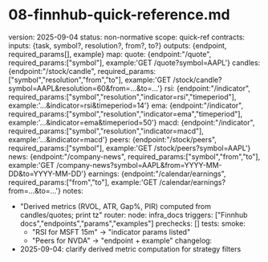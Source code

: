 <!-- GPT-USAGE-HEADER:v1
Type: reference documentation (not executable code).
Rules: Treat as docs; do not run as code. Obey the action schemas in ./01-unified-instruction-set.md.
-->
# 08-finnhub-quick-reference.md
version: 2025-09-04
status: non-normative
scope: quick-ref
contracts:
  inputs: {task, symbol?, resolution?, from?, to?}
  outputs: {endpoint, required_params[], example}
map:
  quote: {endpoint:"/quote", required_params:["symbol"], example:'GET /quote?symbol=AAPL'}
  candles: {endpoint:"/stock/candle", required_params:["symbol","resolution","from","to"], example:'GET /stock/candle?symbol=AAPL&resolution=60&from=...&to=...'}
  rsi: {endpoint:"/indicator", required_params:["symbol","resolution","indicator=rsi","timeperiod"], example:'...&indicator=rsi&timeperiod=14'}
  ema: {endpoint:"/indicator", required_params:["symbol","resolution","indicator=ema","timeperiod"], example:'...&indicator=ema&timeperiod=50'}
  macd: {endpoint:"/indicator", required_params:["symbol","resolution","indicator=macd"], example:'...&indicator=macd'}
  peers: {endpoint:"/stock/peers", required_params:["symbol"], example:'GET /stock/peers?symbol=AAPL'}
  news: {endpoint:"/company-news", required_params:["symbol","from","to"], example:'GET /company-news?symbol=AAPL&from=YYYY-MM-DD&to=YYYY-MM-DD'}
  earnings: {endpoint:"/calendar/earnings", required_params:["from","to"], example:'GET /calendar/earnings?from=...&to=...'}
notes:
  - "Derived metrics (RVOL, ATR, Gap%, PIR) computed from candles/quotes; print tz"
router:
  node: infra_docs
  triggers: ["Finnhub docs","endpoints","params","examples"]
  prechecks: []
tests:
  smoke:
    - "RSI for MSFT 15m" -> "indicator params listed"
    - "Peers for NVDA" -> "endpoint + example"
changelog:
  - 2025-09-04: clarify derived metric computation for strategy filters

